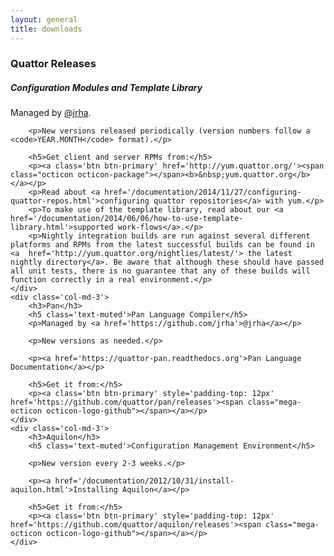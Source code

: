 ```yaml
---
layout: general
title: downloads
---
```


<div class='row'>
    <div class='col-md-6'>
        <h3>Quattor Releases</h3>
        <h5 class='text-muted'>Configuration Modules and Template Library</h5>
        <p>Managed by <a href='https://github.com/jrha'>@jrha</a>.</p>

        <p>New versions released periodically (version numbers follow a <code>YEAR.MONTH</code> format).</p>

        <h5>Get client and server RPMs from:</h5>
        <p><a class='btn btn-primary' href='http://yum.quattor.org/'><span class="octicon octicon-package"></span><b>&nbsp;yum.quattor.org</b></a></p>
        <p>Read about <a href='/documentation/2014/11/27/configuring-quattor-repos.html'>configuring quattor repositories</a> with yum.</p>
        <p>To make use of the template library, read about our <a href='/documentation/2014/06/06/how-to-use-template-library.html'>supported work-flows</a>.</p>
        <p>Nightly integration builds are run against several different platforms and RPMs from the latest successful builds can be found in <a  href='http://yum.quattor.org/nightlies/latest/'> the latest nightly directory</a>. Be aware that although these should have passed all unit tests, there is no guarantee that any of these builds will function correctly in a real environment.</p>
    </div>
    <div class='col-md-3'>
        <h3>Pan</h3>
        <h5 class='text-muted'>Pan Language Compiler</h5>
        <p>Managed by <a href='https://github.com/jrha'>@jrha</a></p>

        <p>New versions as needed.</p>

        <p><a href='https://quattor-pan.readthedocs.org'>Pan Language Documentation</a></p>

        <h5>Get it from:</h5>
        <p><a class='btn btn-primary' style='padding-top: 12px' href='https://github.com/quattor/pan/releases'><span class="mega-octicon octicon-logo-github"></span></a></p>
    </div>
    <div class='col-md-3'>
        <h3>Aquilon</h3>
        <h5 class='text-muted'>Configuration Management Environment</h5>

        <p>New version every 2-3 weeks.</p>

        <p><a href='/documentation/2012/10/31/install-aquilon.html'>Installing Aquilon</a></p>

        <h5>Get it from:</h5>
        <p><a class='btn btn-primary' style='padding-top: 12px' href='https://github.com/quattor/aquilon/releases'><span class="mega-octicon octicon-logo-github"></span></a></p>
    </div>
</div>
